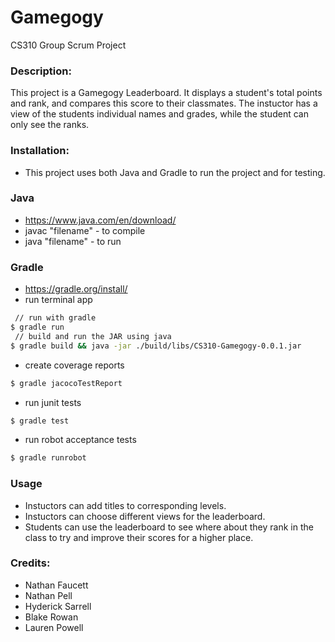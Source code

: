 Gamegogy
=====

CS310 Group Scrum Project

### Description:
This project is a Gamegogy Leaderboard. It displays a student's total points and rank, and compares this score to their classmates. The instuctor has a view of the students individual names and grades, while the student can only see the ranks. 

### Installation:
- This project uses both Java and Gradle to run the project and for testing. 

### Java 
  - https://www.java.com/en/download/
  - javac "filename" - to compile
  - java "filename" - to run

### Gradle
- https://gradle.org/install/
- run terminal app
```bash
 // run with gradle
$ gradle run
 // build and run the JAR using java
$ gradle build && java -jar ./build/libs/CS310-Gamegogy-0.0.1.jar
```
- create coverage reports
```bash
$ gradle jacocoTestReport
```

- run junit tests
```bash
$ gradle test
```

- run robot acceptance tests
```bash
$ gradle runrobot
```

### Usage
  - Instuctors can add titles to corresponding levels.
  - Instuctors can choose different views for the leaderboard.
  - Students can use the leaderboard to see where about they rank in the class to try and improve their scores for a higher place.
  
### Credits:
 - Nathan Faucett
 - Nathan Pell
 - Hyderick Sarrell
 - Blake Rowan
 - Lauren Powell
